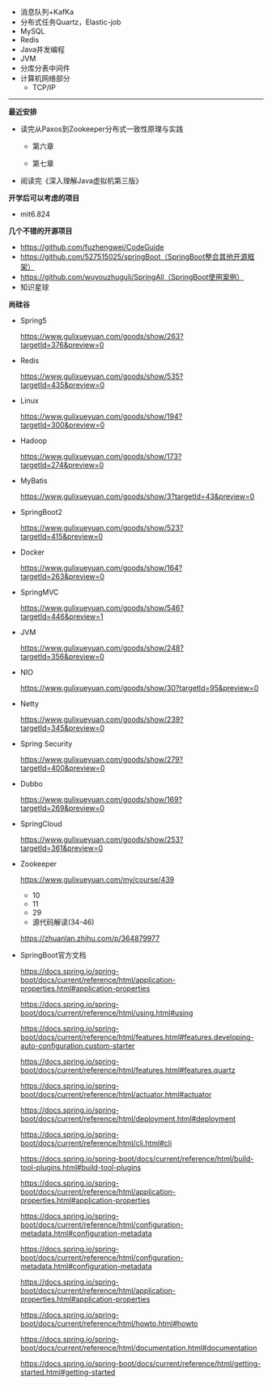* 消息队列+KafKa
* 分布式任务Quartz，Elastic-job
* MySQL
* Redis
* Java并发编程
* JVM
* 分库分表中间件
* 计算机网络部分
  * TCP/IP  

***
**最近安排**

* 读完从Paxos到Zookeeper分布式一致性原理与实践

  * 第六章

  * 第七章

* 阅读完《深入理解Java虚拟机第三版》

**开学后可以考虑的项目**

* mit6.824



**几个不错的开源项目**

* https://github.com/fuzhengwei/CodeGuide
* https://github.com/527515025/springBoot（SpringBoot整合其他开源框架）
* https://github.com/wuyouzhuguli/SpringAll（SpringBoot使用案例）
* 知识星球



**尚硅谷**

* Spring5

  https://www.gulixueyuan.com/goods/show/263?targetId=376&preview=0

* Redis

  https://www.gulixueyuan.com/goods/show/535?targetId=435&preview=0

* Linux

  https://www.gulixueyuan.com/goods/show/194?targetId=300&preview=0

* Hadoop

  https://www.gulixueyuan.com/goods/show/173?targetId=274&preview=0

* MyBatis

  https://www.gulixueyuan.com/goods/show/3?targetId=43&preview=0

* SpringBoot2

  https://www.gulixueyuan.com/goods/show/523?targetId=415&preview=0

* Docker

  https://www.gulixueyuan.com/goods/show/164?targetId=263&preview=0

* SpringMVC

  https://www.gulixueyuan.com/goods/show/546?targetId=446&preview=1

* JVM

  https://www.gulixueyuan.com/goods/show/248?targetId=356&preview=0

* NIO

  https://www.gulixueyuan.com/goods/show/30?targetId=95&preview=0

* Netty

  https://www.gulixueyuan.com/goods/show/239?targetId=345&preview=0

* Spring Security

  https://www.gulixueyuan.com/goods/show/279?targetId=400&preview=0

* Dubbo

  https://www.gulixueyuan.com/goods/show/169?targetId=269&preview=0

* SpringCloud

  https://www.gulixueyuan.com/goods/show/253?targetId=361&preview=0

* Zookeeper

  https://www.gulixueyuan.com/my/course/439
  
  * 10
  * 11
  * 29
  * 源代码解读(34-46)
  
  https://zhuanlan.zhihu.com/p/364879977
  
* SpringBoot官方文档

  https://docs.spring.io/spring-boot/docs/current/reference/html/application-properties.html#application-properties

  https://docs.spring.io/spring-boot/docs/current/reference/html/using.html#using

  https://docs.spring.io/spring-boot/docs/current/reference/html/features.html#features.developing-auto-configuration.custom-starter

  https://docs.spring.io/spring-boot/docs/current/reference/html/features.html#features.quartz

  https://docs.spring.io/spring-boot/docs/current/reference/html/actuator.html#actuator

  https://docs.spring.io/spring-boot/docs/current/reference/html/deployment.html#deployment

  https://docs.spring.io/spring-boot/docs/current/reference/html/cli.html#cli

  https://docs.spring.io/spring-boot/docs/current/reference/html/build-tool-plugins.html#build-tool-plugins

  https://docs.spring.io/spring-boot/docs/current/reference/html/application-properties.html#application-properties

  https://docs.spring.io/spring-boot/docs/current/reference/html/configuration-metadata.html#configuration-metadata

  https://docs.spring.io/spring-boot/docs/current/reference/html/configuration-metadata.html#configuration-metadata

  https://docs.spring.io/spring-boot/docs/current/reference/html/application-properties.html#application-properties

  https://docs.spring.io/spring-boot/docs/current/reference/html/howto.html#howto

  https://docs.spring.io/spring-boot/docs/current/reference/html/documentation.html#documentation

  https://docs.spring.io/spring-boot/docs/current/reference/html/getting-started.html#getting-started
